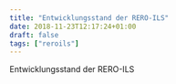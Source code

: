 ```yaml
---
title: "Entwicklungsstand der RERO-ILS"
date: 2018-11-23T12:17:24+01:00
draft: false
tags: ["reroils"]
---
```

Entwicklungsstand der RERO-ILS
